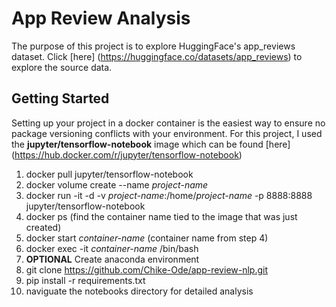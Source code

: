 # App Review Analysis

The purpose of this project is to explore HuggingFace's app_reviews dataset. Click [here] (https://huggingface.co/datasets/app_reviews) to explore the source data. 

## Getting Started

Setting up your project in a docker container is the easiest way to ensure no package versioning conflicts with your environment. For this project, I used the **jupyter/tensorflow-notebook** image which can be found [here] (https://hub.docker.com/r/jupyter/tensorflow-notebook)

1. docker pull jupyter/tensorflow-notebook
2. docker volume create --name *project-name*
3. docker run -it -d -v *project-name*:/home/*project-name* -p 8888:8888 jupyter/tensorflow-notebook
4. docker ps (find the container name tied to the image that was just created)
5. docker start *container-name* (container name from step 4)
6. docker exec -it *container-name* /bin/bash
7. **OPTIONAL** Create anaconda environment
8. git clone https://github.com/Chike-Ode/app-review-nlp.git
9. pip install -r requirements.txt
10. naviguate the notebooks directory for detailed analysis

